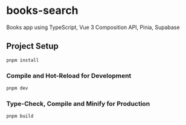 # books-search

Books app using TypeScript, Vue 3 Composition API, Pinia, Supabase

## Project Setup

```sh
pnpm install
```

### Compile and Hot-Reload for Development

```sh
pnpm dev
```

### Type-Check, Compile and Minify for Production

```sh
pnpm build
```
